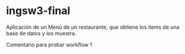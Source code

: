 # ingsw3-final

 Aplicación de un Menú de un restaurante, que obtiene los ítems de una base de datos y los muestra.

 Comentario para probar workflow 1